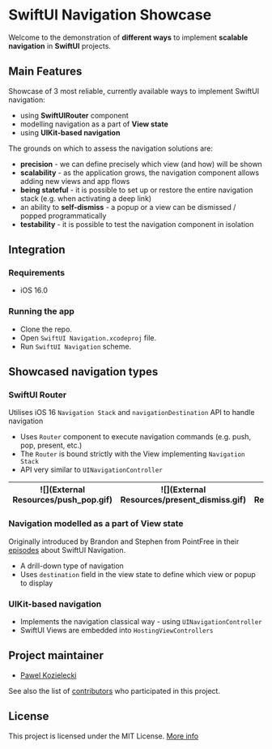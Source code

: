 # SwiftUI Navigation Showcase

Welcome to the demonstration of **different ways** to implement **scalable navigation** in **SwiftUI** projects.

## Main Features
Showcase of 3 most reliable, currently available ways to implement SwiftUI navigation:
* using **SwiftUIRouter** component
* modelling navigation as a part of **View state**
* using **UIKit-based navigation**

The grounds on which to assess the navigation solutions are:
* **precision** - we can define precisely which view (and how) will be shown 
* **scalability** - as the application grows, the navigation component allows adding new views and app flows 
* **being stateful** - it is possible to set up or restore the entire navigation stack (e.g. when activating a deep link)
* an ability to **self-dismiss** - a popup or a view can be dismissed / popped programmatically 
* **testability** - it is possible to test the navigation component in isolation

## Integration

### Requirements
* iOS 16.0

### Running the app

* Clone the repo.
* Open `SwiftUI Navigation.xcodeproj` file.
* Run `SwiftUI Navigation` scheme.

## Showcased navigation types

### SwiftUI Router

Utilises iOS 16 `Navigation Stack` and `navigationDestination` API to handle navigation
* Uses `Router` component to execute navigation commands (e.g. push, pop, present, etc.)
* The `Router` is bound strictly with the View implementing `Navigation Stack`
* API very similar to `UINavigationController`

| ![](External Resources/push_pop.gif) |![](External Resources/present_dismiss.gif)   | ![](External Resources/alert.gif) | ![](External Resources/drill_down.gif) | ![](External Resources/inline_inception.gif) | ![](External Resources/popup_inception.gif) |
|--------------------------------------|---|-----------------------------------|----------------------------------------|----------------------------------------------|---------------------------------------------|


### Navigation modelled as a part of View state

Originally introduced by Brandon and Stephen from PointFree in their [episodes](https://www.pointfree.co/blog/posts/66-open-sourcing-swiftui-navigation) about SwiftUI Navigation.
* A drill-down type of navigation
* Uses `destination` field in the view state to define which view or popup to display

### UIKit-based navigation

* Implements the navigation classical way - using `UINavigationController`
* SwiftUI Views are embedded into `HostingViewControllers`

## Project maintainer

- [Pawel Kozielecki](https://github.com/pkozielecki)

See also the list of [contributors](https://github.com/netguru/ng-ios-network-module/contributors) who participated in this project.

## License

This project is licensed under the MIT License.
[More info](LICENSE.md)
